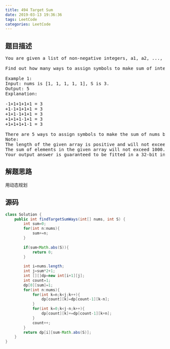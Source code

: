 ```yaml
---
title: 494 Target Sum
date: 2019-03-13 19:36:36
tags: LeetCode
categories: LeetCode
---
```


## 题目描述

<pre>
You are given a list of non-negative integers, a1, a2, ..., an, and a target, S. Now you have 2 symbols + and -. For each integer, you should choose one from + and - as its new symbol.

Find out how many ways to assign symbols to make sum of integers equal to target S.

Example 1:
Input: nums is [1, 1, 1, 1, 1], S is 3. 
Output: 5
Explanation: 

-1+1+1+1+1 = 3
+1-1+1+1+1 = 3
+1+1-1+1+1 = 3
+1+1+1-1+1 = 3
+1+1+1+1-1 = 3

There are 5 ways to assign symbols to make the sum of nums be target 3.
Note:
The length of the given array is positive and will not exceed 20.
The sum of elements in the given array will not exceed 1000.
Your output answer is guaranteed to be fitted in a 32-bit integer.
</pre>

## 解题思路

用动态规划

## 源码

```java
class Solution {
    public int findTargetSumWays(int[] nums, int S) {
        int sum=0;
        for(int n:nums){
            sum+=n;
        }
        
        if(sum<Math.abs(S)){
            return 0;
        }
        
        int i=nums.length;
        int j=sum*2+1;
        int [][]dp=new int[i+1][j];
        int count=1;
        dp[0][sum]=1;
        for(int n:nums){
            for(int k=n;k<j;k++){
                dp[count][k]=dp[count-1][k-n];
            }
            for(int k=0;k<j-n;k++){
                dp[count][k]+=dp[count-1][k+n];
            }
            count++;
        }
        return dp[i][sum-Math.abs(S)];
    }
}

```